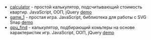 * [calculator](https://github.com/staskontrabas/staskontrabas.github.io/tree/master/calculator) - простой калькулятор, подсчитывающий стоимость квартир. JavaScript, ООП, jQuery [demo](https://staskontrabas.github.io/calculator/)
* [game_1](https://github.com/staskontrabas/staskontrabas.github.io/tree/master/game_1) - простая игра. JavaScript, библиотека для работы с SVG Snap [demo](https://staskontrabas.github.io/game_1/)
* [gpu_find](https://github.com/staskontrabas/staskontrabas.github.io/tree/master/gpu_find) - калькулятор, подбирающий комьтеры на основе характеристик игр. JavaScript, ООП, jQuery [demo](https://staskontrabas.github.io/gpu_find/)
